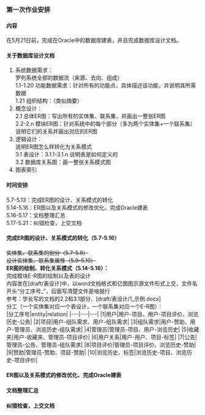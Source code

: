 ### 第一次作业安排
#### 内容
在5月21日前，完成在Oracle中的数据库建表，并且完成数据库设计文档。
#### 关于数据库设计文档

1. 系统数据需求：  
罗列系统全部的数据流（来源、去向、组成）</br>
1.1-1.20 功能数据需求：针对所有的功能点，具体描述该功能，并说明其所需数据</br>
1.21 组织结构：（类似摘要）
2. 概念设计：</br>
   2.1 总体ER图：写出所有的实体集、联系集，并画出一整张ER图  
   2.2-2.n 模块ER图：针对系统中的每个部分（多为两个实体集+一个联系集）说明它们的关系并画出对应的ER图
3. 逻辑设计：  
   说明ER图怎么样转化为关系模式</br>
   3.1 表设计：3.1.1-3.1.n 说明表是如何定义的  
   3.2 数据库关系图：画一整张关系模式图
4. 图表索引

#### 时间安排
5.7-5.13：完成ER图的设计、关系模式的转化  
5.14-5.16：ER图以及关系模式的修改优化、完成Oracle建表  
5.16-5.17：文档整理汇总  
5.17-5.21：纠错检查，上交文档  

#### 完成ER图的设计、关系模式的转化（5.7-5.16）
<del>实体集、联系集的划分（5.7-5.8）</del>  
<del>设计实体集、联系集属性（5.9-5.10）</del>  
**ER图的绘制、转化关系模式（5.14-5.16）：**  
完成模块E-R图的绘制以及表的设计  
内容发在[draft/表设计]中，以word文档格式和亿图图示源文件形式上交，文件名开头“分工序号_”，后面写清楚文件是啥就行  
参考：学长写的文档的2.2和3.1部分、[draft/表设计/1_示例.docx]  
分工（一个实体集对应一个表设计，一个联系集对应一个E-R图）：  
|分工序号|entity|relation|
|---|---|---|
|1|用户|用户-项目、用户-项目评价、浏览历史-公告|
|2|项目|用户-组队需求、用户-组队需求|
|3|组队需求|用户-赞助、用户-管理员、浏览历史-组队需求|
|4|管理员|管理员-项目、用户-浏览历史|
|5|收藏夹|用户-收藏夹、管理员-项目评价|
|6|用户关系|用户-用户、项目-标签|
|7|公告|管理员-公告、管理员-组队需求|
|8|项目评价|管理员-项目评价、浏览历史-赞助|
|9|赞助|管理员-赞助、项目-赞助|
|10|浏览历史、标签|浏览历史-项目、浏览历史-项目评价|
#### ER图以及关系模式的修改优化、完成Oracle建表
#### 文档整理汇总
#### 纠错检查，上交文档
